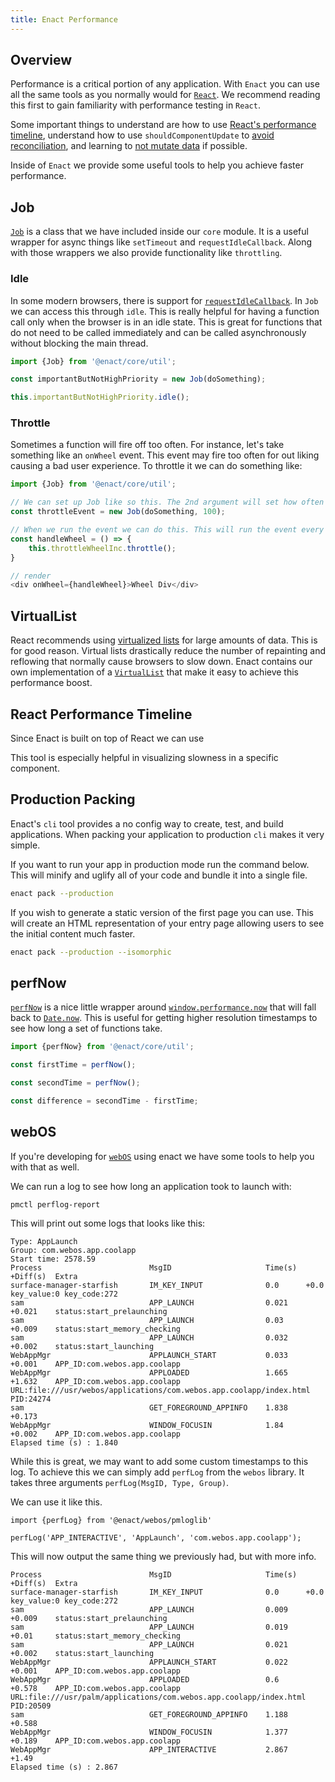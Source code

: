 ```yaml
---
title: Enact Performance
---
```


## Overview

Performance is a critical portion of any application. With `Enact` you can use all the same tools as
you normally would for [`React`](https://reactjs.org/docs/optimizing-performance.html). We recommend
reading this first to gain familiarity with performance testing in `React`.

Some important things to understand are how to use [React's performance timeline](https://reactjs.org/docs/optimizing-performance.html#profiling-components-with-the-chrome-performance-tab),
understand how to use `shouldComponentUpdate` to [avoid reconciliation](https://reactjs.org/docs/optimizing-performance.html#avoid-reconciliation), and learning to
[not mutate data](https://reactjs.org/docs/optimizing-performance.html#the-power-of-not-mutating-data)
if possible.

Inside of `Enact` we provide some useful tools to help you achieve faster performance.

## Job

[`Job`](../../modules/core/util#Job/) is a class that we have included inside our `core` module. It
is a useful wrapper for async things like `setTimeout` and `requestIdleCallback`. Along with those wrappers we also provide functionality like `throttling`. 

### Idle

In some modern browsers, there is support for
[`requestIdleCallback`](https://developer.mozilla.org/en-US/docs/Web/API/Window/requestIdleCallback).
In `Job` we can access this through `idle`. This is really helpful for having a function call only
when the browser is in an idle state. This is great for functions that do not need to be called
immediately and can be called asynchronously without blocking the main thread.

```JavaScript
import {Job} from '@enact/core/util';

const importantButNotHighPriority = new Job(doSomething);

this.importantButNotHighPriority.idle();
```

### Throttle

Sometimes a function will fire off too often. For instance, let's take something like an `onWheel` event.
This event may fire too often for out liking causing a bad user experience. To throttle it we can do something like:

```JavaScript
import {Job} from '@enact/core/util';

// We can set up Job like so this. The 2nd argument will set how often the event should fire in milliseconds
const throttleEvent = new Job(doSomething, 100);

// When we run the event we can do this. This will run the event every 100ms even if we fire it more often.
const handleWheel = () => {
    this.throttleWheelInc.throttle();
}

// render
<div onWheel={handleWheel}>Wheel Div</div>
```

## VirtualList

React recommends using 
[virtualized lists](https://reactjs.org/docs/optimizing-performance.html#virtualize-long-lists) for 
large amounts of data. This is for good reason. Virtual lists drastically reduce the number of
repainting and reflowing that normally cause browsers to slow down. Enact contains our own
implementation of a [`VirtualList`](../../modules/ui/VirtualList/) that make it easy to achieve this
performance boost.

## React Performance Timeline

Since Enact is built on top of React we can use 

This tool is especially helpful in visualizing slowness in a specific component. 

## Production Packing

Enact's `cli` tool provides a no config way to create, test, and build applications. When packing 
your application to production `cli` makes it very simple.

If you want to run your app in production mode run the command below. This will minify and uglify 
all of your code and bundle it into a single file.
```bash
enact pack --production
```

If you wish to generate a static version of the first page you can use. This will create an HTML
representation of your entry page allowing users to see the initial content much faster.

```bash
enact pack --production --isomorphic
```

## perfNow

[`perfNow`](../../modules/core/util#perfNow/) is a nice little wrapper around
[`window.performance.now`](https://developer.mozilla.org/en-US/docs/Web/API/Performance/now) that 
will fall back to [`Date.now`](https://developer.mozilla.org/en-US/docs/Web/JavaScript/Reference/Global_Objects/Date/now). This is
useful for getting higher resolution timestamps to see how long a set of functions take.

```JavaScript
import {perfNow} from '@enact/core/util';

const firstTime = perfNow();

const secondTime = perfNow();

const difference = secondTime - firstTime;
```

## webOS

If you're developing for [`webOS`](http://webosose.org/) using enact we have some tools to help you with that as well. 

We can run a log to see how long an application took to launch with:
```
pmctl perflog-report
```

This will print out some logs that looks like this:

```
Type: AppLaunch
Group: com.webos.app.coolapp
Start time: 2578.59
Process                        MsgID                     Time(s)  +Diff(s)  Extra
surface-manager-starfish       IM_KEY_INPUT              0.0      +0.0      key_value:0 key_code:272
sam                            APP_LAUNCH                0.021    +0.021    status:start_prelaunching
sam                            APP_LAUNCH                0.03     +0.009    status:start_memory_checking
sam                            APP_LAUNCH                0.032    +0.002    status:start_launching
WebAppMgr                      APPLAUNCH_START           0.033    +0.001    APP_ID:com.webos.app.coolapp
WebAppMgr                      APPLOADED                 1.665    +1.632    APP_ID:com.webos.app.coolapp URL:file:///usr/webos/applications/com.webos.app.coolapp/index.html PID:24274
sam                            GET_FOREGROUND_APPINFO    1.838    +0.173
WebAppMgr                      WINDOW_FOCUSIN            1.84     +0.002    APP_ID:com.webos.app.coolapp
Elapsed time (s) : 1.840
```

While this is great, we may want to add some custom timestamps to this log. To achieve this we can
simply add `perfLog` from the `webos` library. It takes three arguments 
`perfLog(MsgID, Type, Group)`. 

We can use it like this.

```
import {perfLog} from '@enact/webos/pmloglib'

perfLog('APP_INTERACTIVE', 'AppLaunch', 'com.webos.app.coolapp');
```

This will now output the same thing we previously had, but with more info.

```
Process                        MsgID                     Time(s)  +Diff(s)  Extra
surface-manager-starfish       IM_KEY_INPUT              0.0      +0.0      key_value:0 key_code:272
sam                            APP_LAUNCH                0.009    +0.009    status:start_prelaunching
sam                            APP_LAUNCH                0.019    +0.01     status:start_memory_checking
sam                            APP_LAUNCH                0.021    +0.002    status:start_launching
WebAppMgr                      APPLAUNCH_START           0.022    +0.001    APP_ID:com.webos.app.coolapp
WebAppMgr                      APPLOADED                 0.6      +0.578    APP_ID:com.webos.app.coolapp URL:file:///usr/palm/applications/com.webos.app.coolapp/index.html PID:20509
sam                            GET_FOREGROUND_APPINFO    1.188    +0.588
WebAppMgr                      WINDOW_FOCUSIN            1.377    +0.189    APP_ID:com.webos.app.coolapp
WebAppMgr                      APP_INTERACTIVE           2.867    +1.49
Elapsed time (s) : 2.867
```